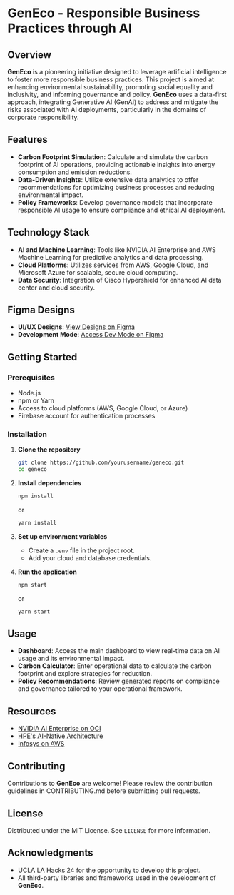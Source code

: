 # GenEco - Responsible Business Practices through AI

## Overview
**GenEco** is a pioneering initiative designed to leverage artificial intelligence to foster more responsible business practices. This project is aimed at enhancing environmental sustainability, promoting social equality and inclusivity, and informing governance and policy. **GenEco** uses a data-first approach, integrating Generative AI (GenAI) to address and mitigate the risks associated with AI deployments, particularly in the domains of corporate responsibility.

## Features
- **Carbon Footprint Simulation**: Calculate and simulate the carbon footprint of AI operations, providing actionable insights into energy consumption and emission reductions.
- **Data-Driven Insights**: Utilize extensive data analytics to offer recommendations for optimizing business processes and reducing environmental impact.
- **Policy Frameworks**: Develop governance models that incorporate responsible AI usage to ensure compliance and ethical AI deployment.

## Technology Stack
- **AI and Machine Learning**: Tools like NVIDIA AI Enterprise and AWS Machine Learning for predictive analytics and data processing.
- **Cloud Platforms**: Utilizes services from AWS, Google Cloud, and Microsoft Azure for scalable, secure cloud computing.
- **Data Security**: Integration of Cisco Hypershield for enhanced AI data center and cloud security.

## Figma Designs
- **UI/UX Designs**: [View Designs on Figma](https://www.figma.com/file/jVrVJaUBJZsmNAQOXHVXWq/GenEco?type=design&node-id=0%3A1&mode=design&t=bjOxGlpU4B79GLro-1)
- **Development Mode**: [Access Dev Mode on Figma](https://www.figma.com/file/jVrVJaUBJZsmNAQOXHVXWq/GenEco?type=design&node-id=0%3A1&mode=dev&t=bjOxGlpU4B79GLro-1)

## Getting Started

### Prerequisites
- Node.js
- npm or Yarn
- Access to cloud platforms (AWS, Google Cloud, or Azure)
- Firebase account for authentication processes

### Installation
1. **Clone the repository**
   ```bash
   git clone https://github.com/yourusername/geneco.git
   cd geneco
   ```
2. **Install dependencies**
   ```bash
   npm install
   ```
   or
   ```bash
   yarn install
   ```
3. **Set up environment variables**
   - Create a `.env` file in the project root.
   - Add your cloud and database credentials.
   
4. **Run the application**
   ```bash
   npm start
   ```
   or
   ```bash
   yarn start
   ```

## Usage
- **Dashboard**: Access the main dashboard to view real-time data on AI usage and its environmental impact.
- **Carbon Calculator**: Enter operational data to calculate the carbon footprint and explore strategies for reduction.
- **Policy Recommendations**: Review generated reports on compliance and governance tailored to your operational framework.

## Resources
- [NVIDIA AI Enterprise on OCI](https://www.nvidia.com/en-us/)
- [HPE's AI-Native Architecture](https://www.hpe.com/us/en/newsroom/press-release/2023/11/hewlett-packard-enterprise-fuels-business-transformation-with-new-ai-native-architecture-and-hybrid-cloud-solutions.html)
- [Infosys on AWS](https://aws.amazon.com/partners/infosys/)

## Contributing
Contributions to **GenEco** are welcome! Please review the contribution guidelines in CONTRIBUTING.md before submitting pull requests.

## License
Distributed under the MIT License. See `LICENSE` for more information.

## Acknowledgments
- UCLA LA Hacks 24 for the opportunity to develop this project.
- All third-party libraries and frameworks used in the development of **GenEco**.
